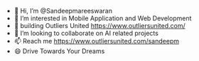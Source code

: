 - 👋 Hi, I’m @Sandeepmareeswaran
- 👀 I’m interested in Mobile Application and Web Development
- 🌱 building Outliers United https://www.outliersunited.com/
- 💞️ I’m looking to collaborate on AI related projects
- 📫 Reach me https://www.outliersunited.com/sandeepm
- 😄 Drive Towards Your Dreams
  

<!---
Sandeepmareeswaran/Sandeepmareeswaran is a ✨ special ✨ repository because its `README.md` (this file) appears on your GitHub profile.
You can click the Preview link to take a look at your changes.
--->
